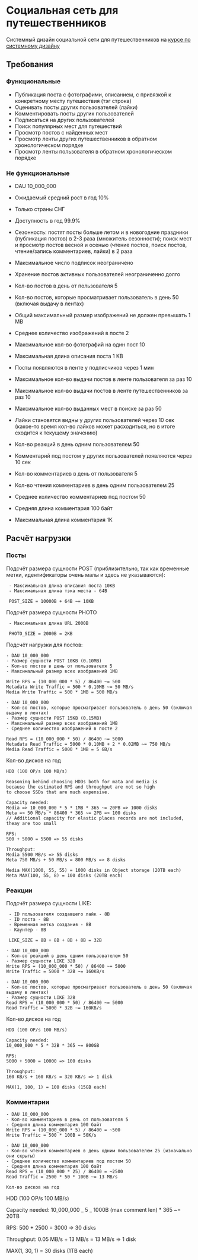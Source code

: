 # Социальная сеть для путешественников

Системный дизайн социальной сети для путешественников на [курсе по системному дизайну](https://balun.courses/courses/system_design)

## Требования

### Функциональные

- Публикация поста с фотографими, описанием, с привязкой к конкретному месту путешествия
  (тэг строка)
- Оценивать посты других пользователей (лайки)
- Комментировать посты других пользователей
- Подписаться на других пользователей
- Поиск популярных мест для путешествий
- Просмотр постов с найденных мест
- Просмотр ленты других путешественников в обратном хронологическом порядке
- Просмотр ленты пользователя в обратном хронологическом порядке

### Не функциональные

- DAU 10_000_000
- Ожидаемый средний рост в год 10%
- Только страны СНГ
- Доступность в год 99.9%
- Сезонность:
  постят посты больше летом и в новогодние праздники (публикация постов) в 2-3 раза (множитель сезонности);
  поиск мест и просмотр постов весной и осенью (чтение постов, поиск постов, чтение/запись комментариев, лайки) в 2 раза
- Максимальное число подписок неограничено

- Хранение постов активных пользователей неограниченно долго
- Кол-во постов в день от пользователя 5
- Кол-во постов, которые просматривает пользователь в день 50 (включая выдачу в лентах)
- Общий максимальный размер изображений не должен превышать 1 MB
- Среднее количество изображений в посте 2
- Максимальное кол-во фотографий на один пост 10
- Максимальная длина описания поста 1 KB
- Посты появляются в ленте у подписчиков через 1 мин
- Максимальное кол-во выдачи постов в ленте пользователя за раз 10
- Максимальное кол-во выдачи постов в ленте путешественников за раз 10
- Максимальное кол-во выданных мест в поиске за раз 50

- Лайки становятся видны у других пользователей через 10 сек (какое-то время кол-во лайков может расходиться, но в итоге сходится к текущему значению)
- Кол-во реакций в день одним пользователем 50

- Комментарий под постом у других пользователей появляются через 10 сек
- Кол-во комментариев в день от пользователя 5
- Кол-во чтения комментариев в день одним пользователем 25
- Среднее количество комментариев под постом 50
- Средняя длина комментария 100 байт
- Максимальная длина комментария 1K

## Расчёт нагрузки

### Посты

Подсчёт размера сущности POST (приблизительно, так как временные метки, идентификаторы очень малы и здесь не указываются):

```
 - Максимальная длина описания поста 10KB
 - Максимальная длина тэка места - 64B

 POST_SIZE = 10000B + 64B ~= 10KB
```

Подсчёт размера сущности PHOTO

```
 - Максимальная длина URL 2000B

 PHOTO_SIZE = 2000B = 2KB
```

Подсчёт нагрузки для постов:

```
- DAU 10_000_000
- Размер сущности POST 10KB (0.10MB)
- Кол-во постов в день от пользователя 5
- Максимальный размер всех изображений 1MB

Write RPS = (10_000_000 * 5) / 86400 ~= 500
Metadata Write Traffic = 500 * 0.10MB ~= 50 MB/s
Media Write Traffic = 500 * 1MB = 500 MB/s

- DAU 10_000_000
- Кол-во постов, которые просматривает пользователь в день 50 (включая выдачу в лентах)
- Размер сущности POST 15KB (0.15MB)
- Максимальный размер всех изображений 1MB
- Среднее количество изображений в посте 2

Read RPS = (10_000_000 * 50) / 86400 ~= 5000
Metadata Read Traffic = 5000 * 0.10MB + 2 * 0.02MB ~= 750 MB/s
Media Read Traffic = 5000 * 1MB = 5 GB/s
```

Кол-во дисков на год

```
HDD (100 OP/s 100 MB/s)

Reasoning behind choosing HDDs both for mata and media is
because the estimated RPS and throughput are not so high
to choose SSDs that are much expensive.

Capacity needed:
Media => 10_000_000 * 5 * 1MB * 365 ~= 20PB => 1000 disks
Meta => 50 MB/s * 86400 * 365 ~= 2PB => 100 disks
// Additional capacity for elastic places records are not included, theay are too small

RPS:
500 + 5000 = 5500 => 55 disks

Throughput:
Media 5500 MB/s => 55 disks
Meta 750 MB/s + 50 MB/s = 800 MB/s => 8 disks

Media MAX(1000, 55, 55) = 1000 disks in Object storage (20TB each)
Meta MAX(100, 55, 8) = 100 disks (20TB each)
```

### Реакции

Подсчёт размера сущности LIKE:

```
 - ID пользователя создавшего лайк - 8B
 - ID поста - 8B
 - Временная метка создания - 8B
 - Каунтер - 8B

 LIKE_SIZE = 8B + 8B + 8B + 8B = 32B
```

```
- DAU 10_000_000
- Кол-во реакций в день одним пользователем 50
- Размер сущности LIKE 32B
Write RPS = (10_000_000 * 50) / 86400 ~= 5000
Write Traffic = 5000 * 32B ~= 160KB/s
```

```
- DAU 10_000_000
- Кол-во постов, которые просматривает пользователь в день 50 (включая выдачу в лентах)
- Размер сущности LIKE 32B
Read RPS = (10_000_000 * 50) / 86400 ~= 5000
Read Traffic = 5000 * 32B ~= 160KB/s
```

Кол-во дисков на год

```
HDD (100 OP/s 100 MB/s)

Capacity needed:
10_000_000 * 5 * 32B * 365 ~= 800GB

RPS:
5000 + 5000 = 10000 => 100 disks

Throughput:
160 KB/s + 160 KB/s = 320 KB/s => 1 disk

MAX(1, 100, 1) = 100 disks (15GB each)
```

### Комментарии

```
- DAU 10_000_000
- Кол-во комментариев в день от пользователя 5
- Средняя длина комментария 100 байт
Write RPS = (10_000_000 * 5) / 86400 = ~500
Write Traffic = 500 * 100B = 50K/s

- DAU 10_000_000
- Кол-во чтения комментариев в день одним пользователем 25 (изначально они скрыты)
- Среднее количество комментариев под постом 50
- Средняя длина комментария 100 байт
Read RPS = (10_000_000 * 25) / 86400 = ~2500
Read Traffic = 2500 * 50 * 100B ~= 13 MB/s

Кол-во дисков на год
```

HDD (100 OP/s 100 MB/s)

Capacity needed:
10_000_000 _ 5 _ 1000B (max comment len) \* 365 ~= 20TB

RPS:
500 + 2500 = 3000 => 30 disks

Throughput:
0.05 MB/s + 13 MB/s = 13 MB/s => 1 disk

MAX(1, 30, 1) = 30 disks (1TB each)

```


```
